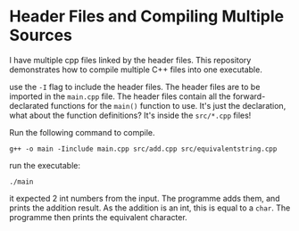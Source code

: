 # Header Files and Compiling Multiple Sources

I have multiple cpp files linked by the header files. This repository demonstrates how to compile multiple C++ files into one executable.

use the ```-I``` flag to include the header files. The header files are to be imported in the ```main.cpp``` file. The header files contain all the forward-declarated functions for the ```main()``` function to use. It's just the declaration, what about the function definitions? It's inside the ```src/*.cpp``` files!

Run the following command to compile.

```g++ -o main -Iinclude main.cpp src/add.cpp src/equivalentstring.cpp```

run the executable:

```./main```

it expected 2 int numbers from the input. The programme adds them, and prints the addition result. As the addition is an int, this is equal to a ```char```. The programme then prints the equivalent character.